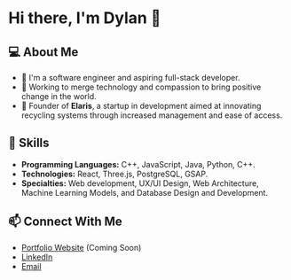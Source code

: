 # Hi there, I'm Dylan 👋

<!-- ![Profile Views](https://komarev.com/ghpvc/?username=DylanMartinA&color=blue&style=flat-square) -->

## 💻 About Me
- 🌱 I'm a software engineer and aspiring full-stack developer.
- 🌟 Working to merge technology and compassion to bring positive change in the world.
- 🚀 Founder of **Elaris**, a startup in development aimed at innovating recycling systems through increased management and ease of access.

## 🚀 Skills
- **Programming Languages:** C++, JavaScript, Java, Python, C++.
- **Technologies:** React, Three.js, PostgreSQL, GSAP.
- **Specialties:** Web development, UX/UI Design, Web Architecture, Machine Learning Models, and Database Design and Development.

<!--
## 📌 Pinned Projects
Here are some of my favorite projects:
- [**Project 1**](#): Short description.
- [**Project 2**](#): Short description.
- [**Project 3**](#): Short description.
-->

## 📫 Connect With Me
- [Portfolio Website](#) (Coming Soon)
- [LinkedIn](https://www.linkedin.com/in/dylanmartincs/)
- [Email](mailto:dylanmartincs@gmail.com)
